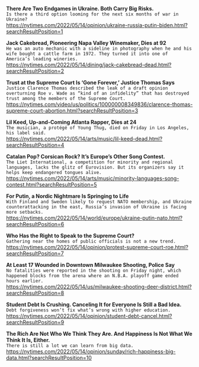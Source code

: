 **There Are Two Endgames in Ukraine. Both Carry Big Risks.**\
`Is there a third option looming for the next six months of war in Ukraine?`\
https://nytimes.com/2022/05/14/opinion/ukraine-russia-putin-biden.html?searchResultPosition=1

**Jack Cakebread, Pioneering Napa Valley Winemaker, Dies at 92**\
`He was an auto mechanic with a sideline in photography when he and his wife bought a cattle farm in 1972. They turned it into one of America’s leading wineries.`\
https://nytimes.com/2022/05/14/dining/jack-cakebread-dead.html?searchResultPosition=2

**Trust at the Supreme Court Is ‘Gone Forever,’ Justice Thomas Says**\
`Justice Clarence Thomas described the leak of a draft opinion overturning Roe v. Wade as “kind of an infidelity” that has destroyed trust among the members of the Supreme Court.`\
https://nytimes.com/video/us/politics/100000008349836/clarence-thomas-supreme-court-abortion.html?searchResultPosition=3

**Lil Keed, Up-and-Coming Atlanta Rapper, Dies at 24**\
`The musician, a protégé of Young Thug, died on Friday in Los Angeles, his label said.`\
https://nytimes.com/2022/05/14/arts/music/lil-keed-dead.html?searchResultPosition=4

**Catalan Pop? Corsican Rock? It’s Europe’s Other Song Contest.**\
`The Liet International, a competition for minority and regional languages, lacks the glitz of Eurovision. But its organizers say it helps keep endangered tongues alive.`\
https://nytimes.com/2022/05/14/arts/music/minority-languages-song-contest.html?searchResultPosition=5

**For Putin, a Nordic Nightmare Is Springing to Life**\
`With Finland and Sweden likely to request NATO membership, and Ukraine counterattacking in the east, Russia’s invasion of Ukraine is facing more setbacks.`\
https://nytimes.com/2022/05/14/world/europe/ukraine-putin-nato.html?searchResultPosition=6

**Who Has the Right to Speak to the Supreme Court?**\
`Gathering near the homes of public officials is not a new trend.`\
https://nytimes.com/2022/05/14/opinion/protest-supreme-court-roe.html?searchResultPosition=7

**At Least 17 Wounded in Downtown Milwaukee Shooting, Police Say**\
`No fatalities were reported in the shooting on Friday night, which happened blocks from the arena where an N.B.A. playoff game ended hours earlier.`\
https://nytimes.com/2022/05/14/us/milwaukee-shooting-deer-district.html?searchResultPosition=8

**Student Debt Is Crushing. Canceling It for Everyone Is Still a Bad Idea.**\
`Debt forgiveness won’t fix what’s wrong with higher education.`\
https://nytimes.com/2022/05/14/opinion/student-debt-cancel.html?searchResultPosition=9

**The Rich Are Not Who We Think They Are. And Happiness Is Not What We Think It Is, Either.**\
`There is still a lot we can learn from big data.`\
https://nytimes.com/2022/05/14/opinion/sunday/rich-happiness-big-data.html?searchResultPosition=10

